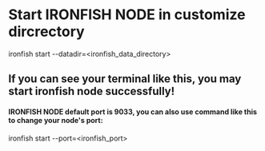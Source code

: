 # Start IRONFISH NODE in customize dircrectory

ironfish start --datadir=<ironfish_data_directory>

## If you can see your terminal like this, you may start ironfish node successfully!

#### IRONFISH NODE default port is 9033, you can also use command like this to change your node's port:

ironfish start --port=<ironfish_port> 

